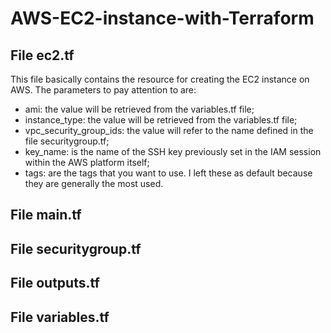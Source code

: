 # AWS-EC2-instance-with-Terraform

## File ec2.tf

This file basically contains the resource for creating the EC2 instance on AWS. The parameters to pay attention to are:

- ami: the value will be retrieved from the variables.tf file;
- instance_type: the value will be retrieved from the variables.tf file;
- vpc_security_group_ids: the value will refer to the name defined in the file securitygroup.tf;
- key_name: is the name of the SSH key previously set in the IAM session within the AWS platform itself;
- tags: are the tags that you want to use. I left these as default because they are generally the most used.

## File main.tf

## File securitygroup.tf

## File outputs.tf

## File variables.tf
